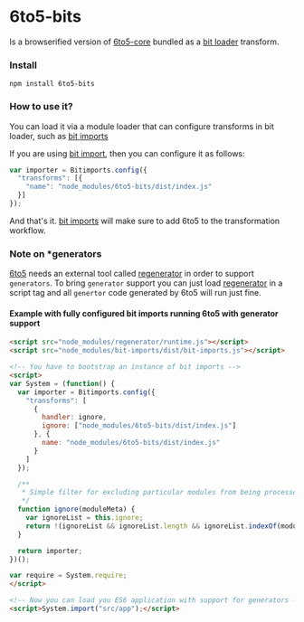 # 6to5-bits
Is a browserified version of [6to5-core](https://www.npmjs.com/package/6to5-core) bundled as a [bit loader](https://github.com/MiguelCastillo/bit-loader) transform.

### Install
```
npm install 6to5-bits
```

### How to use it?
You can load it via a module loader that can configure transforms in bit loader, such as [bit imports](https://github.com/MiguelCastillo/bit-imports)

If you are using [bit import](https://github.com/MiguelCastillo/bit-imports), then you can configure it as follows:

```javascript
var importer = Bitimports.config({
  "transforms": [{
    "name": "node_modules/6to5-bits/dist/index.js"
  }]
});

```

And that's it. [bit imports](https://github.com/MiguelCastillo/bit-imports) will make sure to add 6to5 to the transformation workflow.

### Note on *generators
[6to5](https://6to5.org/) needs an external tool called [regenerator](https://github.com/facebook/regenerator) in order to support `generators`.  To bring `generator` support you can just load [regenerator](https://github.com/facebook/regenerator) in a script tag and all `genertor` code generated by 6to5 will run just fine.


#### Example with fully configured bit imports running 6to5 with generator support
```html
<script src="node_modules/regenerator/runtime.js"></script>
<script src="node_modules/bit-imports/dist/bit-imports.js"></script>

<!-- You have to bootstrap an instance of bit imports -->
<script>
var System = (function() {
  var importer = Bitimports.config({
    "transforms": [
      {
        handler: ignore,
        ignore: ["node_modules/6to5-bits/dist/index.js"]
      }, {
        name: "node_modules/6to5-bits/dist/index.js"
      }
    ]
  });

  /**
   * Simple filter for excluding particular modules from being processed by the transformation pipeline.
   */
  function ignore(moduleMeta) {
    var ignoreList = this.ignore;
    return !(ignoreList && ignoreList.length && ignoreList.indexOf(moduleMeta.name) !== -1);
  }

  return importer;
})();

var require = System.require;
</script>

<!-- Now you can load you ES6 application with support for generators -->
<script>System.import("src/app");</script>
```
